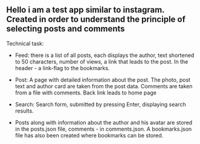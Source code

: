 ## Hello i am a test app similar to instagram. Created in order to understand the principle of selecting posts and comments


Technical task:
- Feed: there is a list of all posts, each displays the author, text shortened to 50 characters, number of views, a link that leads to the post.
In the header - a link-flag to the bookmarks.
- Post: A page with detailed information about the post. The photo, post text and author card are taken from the post data. Comments are taken from a file with comments. Back link leads to home page
- Search: Search form, submitted by pressing Enter, displaying search results. 

- Posts along with information about the author and his avatar are stored in the posts.json file, comments - in comments.json. A bookmarks.json file has also been created where bookmarks can be stored.

